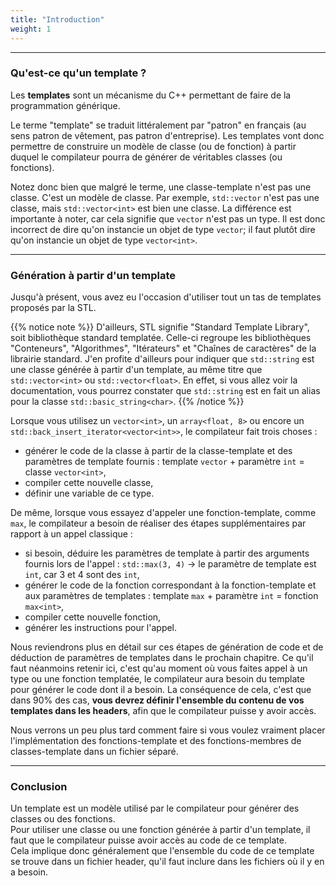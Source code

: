 ```yaml
---
title: "Introduction"
weight: 1
---
```


---

### Qu'est-ce qu'un template ?

Les **templates** sont un mécanisme du C++ permettant de faire de la programmation générique.

Le terme "template" se traduit littéralement par "patron" en français (au sens patron de vêtement, pas patron d'entreprise).
Les templates vont donc permettre de construire un modèle de classe (ou de fonction) à partir duquel le compilateur pourra de générer de véritables classes (ou fonctions).

Notez donc bien que malgré le terme, une classe-template n'est pas une classe.
C'est un modèle de classe.
Par exemple, `std::vector` n'est pas une classe, mais `std::vector<int>` est bien une classe.
La différence est importante à noter, car cela signifie que `vector` n'est pas un type.
Il est donc incorrect de dire qu'on instancie un objet de type `vector`; il faut plutôt dire qu'on instancie un objet de type `vector<int>`.

---

### Génération à partir d'un template

Jusqu'à présent, vous avez eu l'occasion d'utiliser tout un tas de templates proposés par la STL.

{{% notice note %}}
D'ailleurs, STL signifie "Standard Template Library", soit bibliothèque standard templatée.
Celle-ci regroupe les bibliothèques "Conteneurs", "Algorithmes", "Itérateurs" et "Chaînes de caractères" de la librairie standard.
J'en profite d'ailleurs pour indiquer que `std::string` est une classe générée à partir d'un template, au même titre que `std::vector<int>` ou `std::vector<float>`.
En effet, si vous allez voir la documentation, vous pourrez constater que `std::string` est en fait un alias pour la classe `std::basic_string<char>`.
{{% /notice %}}

Lorsque vous utilisez un `vector<int>`, un `array<float, 8>` ou encore un `std::back_insert_iterator<vector<int>>`, le compilateur fait trois choses :
- générer le code de la classe à partir de la classe-template et des paramètres de template fournis : template `vector` + paramètre `int` = classe `vector<int>`,
- compiler cette nouvelle classe,
- définir une variable de ce type.

De même, lorsque vous essayez d'appeler une fonction-template, comme `max`, le compilateur a besoin de réaliser des étapes supplémentaires par rapport à un appel classique :
- si besoin, déduire les paramètres de template à partir des arguments fournis lors de l'appel : `std::max(3, 4)` -> le paramètre de template est `int`, car 3 et 4 sont des `int`, 
- générer le code de la fonction correspondant à la fonction-template et aux paramètres de templates : template `max` + paramètre `int` = fonction `max<int>`,
- compiler cette nouvelle fonction,
- générer les instructions pour l'appel.

Nous reviendrons plus en détail sur ces étapes de génération de code et de déduction de paramètres de templates dans le prochain chapitre.
Ce qu'il faut néanmoins retenir ici, c'est qu'au moment où vous faites appel à un type ou une fonction templatée, le compilateur aura besoin du template pour générer le code dont il a besoin.
La conséquence de cela, c'est que dans 90% des cas, **vous devrez définir l'ensemble du contenu de vos templates dans les headers**, afin que le compilateur puisse y avoir accès.

Nous verrons un peu plus tard comment faire si vous voulez vraiment placer l'implémentation des fonctions-template et des fonctions-membres de classes-template dans un fichier séparé.

---

### Conclusion

Un template est un modèle utilisé par le compilateur pour générer des classes ou des fonctions.\
Pour utiliser une classe ou une fonction générée à partir d'un template, il faut que le compilateur puisse avoir accès au code de ce template.\
Cela implique donc généralement que l'ensemble du code de ce template se trouve dans un fichier header, qu'il faut inclure dans les fichiers où il y en a besoin.
